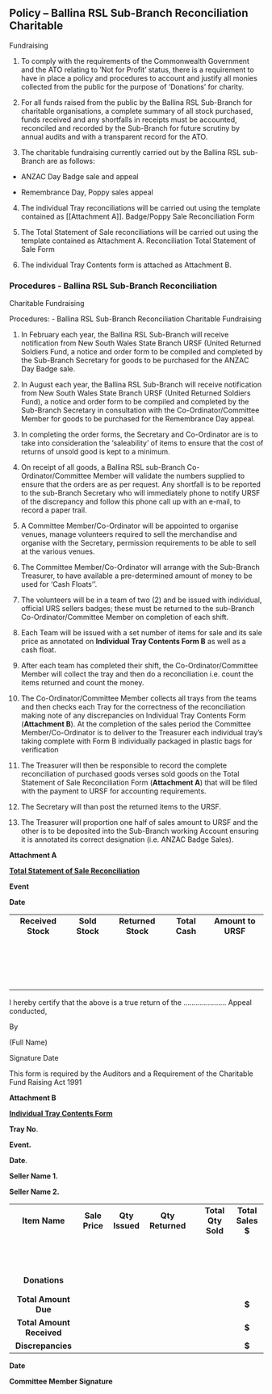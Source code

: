 ## Policy – Ballina RSL Sub-Branch Reconciliation Charitable
Fundraising

<!-- Need to add relate legislation/SOP(s) -->

1.  To comply with the requirements of the Commonwealth Government and
    the ATO relating to ’Not for Profit’ status, there is a requirement
    to have in place a policy and procedures to account and justify all
    monies collected from the public for the purpose of ‘Donations’ for
    charity.
    <!-- What is the requirement and where does it come from? Quote legislation -->

2.  For all funds raised from the public by the Ballina RSL Sub-Branch
    for charitable organisations, a complete summary of all stock
    purchased, funds received and any shortfalls in receipts must be
    accounted, reconciled and recorded by the Sub-Branch for future
    scrutiny by annual audits and with a transparent record for the ATO.

3.  The charitable fundraising currently carried out by the Ballina RSL
    sub-Branch are as follows:

- ANZAC Day Badge sale and appeal

- Remembrance Day, Poppy sales appeal

4.  The individual Tray <!-- What is a tray? --> reconciliations will be carried out using the
    template contained as [[Attachment A]]. Badge/Poppy Sale Reconciliation
    Form

5.  The Total Statement of Sale reconciliations will be carried out
    using the template contained as Attachment A. Reconciliation
    Total Statement of Sale Form

6.  The individual Tray Contents form is attached as Attachment B.

### Procedures - Ballina RSL Sub-Branch Reconciliation

Charitable Fundraising

Procedures: - Ballina RSL Sub-Branch Reconciliation Charitable
Fundraising

1.  In February each year, the Ballina RSL Sub-Branch will receive
    notification from New South Wales State Branch URSF (United Returned
    Soldiers Fund, a notice and order form to be compiled and completed
    by the Sub-Branch Secretary for goods to be purchased for the ANZAC
    Day Badge sale.

1.  In August each year, the Ballina RSL Sub-Branch will receive
    notification from New South Wales State Branch URSF (United Returned
    Soldiers Fund), a notice and order form to be compiled and completed
    by the Sub-Branch Secretary in consultation with the
    Co-Ordinator/Committee Member for goods to be purchased for the
    Remembrance Day appeal.

2.  In completing the order forms, the Secretary and Co-Ordinator are is
    to take into consideration the ‘saleability’ of items to ensure that
    the cost of returns of unsold good is kept to a minimum.

3.  On receipt of all goods, a Ballina RSL sub-Branch
    Co-Ordinator/Committee Member will validate the numbers supplied to
    ensure that the orders are as per request. Any shortfall is to be
    reported to the sub-Branch Secretary who will immediately phone to
    notify URSF of the discrepancy and follow this phone call up with an
    e-mail, to record a paper trail.

4.  A Committee Member/Co-Ordinator will be appointed to organise
    venues, manage volunteers required to sell the merchandise and
    organise with the Secretary, permission requirements to be able to
    sell at the various venues.

5.  The Committee Member/Co-Ordinator will arrange with the Sub-Branch
    Treasurer, to have available a pre-determined amount of money to be
    used for ‘Cash Floats’’.

6.  The volunteers will be in a team of two (2) and be issued with
    individual, official URS sellers badges; these must be returned to
    the sub-Branch Co-Ordinator/Committee Member on completion of each
    shift.

7.  Each Team will be issued with a set number of items for sale and its
    sale price as annotated on **Individual Tray Contents Form B** as
    well as a cash float.

8.  After each team has completed their shift, the
    Co-Ordinator/Committee Member will collect the tray and then do a
    reconciliation i.e. count the items returned and count the money.

9.  The Co-Ordinator/Committee Member collects all trays from the teams
    and then checks each Tray for the correctness of the reconciliation
    making note of any discrepancies on Individual Tray Contents Form
    (**Attachment B**). At the completion of the sales period the
    Committee Member/Co-Ordinator is to deliver to the Treasurer each
    individual tray’s taking complete with Form B individually packaged
    in plastic bags for verification

10. The Treasurer will then be responsible to record the complete
    reconciliation of purchased goods verses sold goods on the Total
    Statement of Sale Reconciliation Form (**Attachment A**) that will
    be filed with the payment to URSF for accounting requirements.

11. The Secretary will than post the returned items to the URSF.

12. The Treasurer will proportion one half of sales amount to URSF and
    the other is to be deposited into the Sub-Branch working Account
    ensuring it is annotated its correct designation (i.e. ANZAC Badge
    Sales).

**Attachment A**

**<u>Total Statement of Sale Reconciliation</u>**

**Event**

**Date**

|  |  |  |  |  |
|:--:|:--:|:--:|:--:|:--:|
| **Received Stock** | **Sold Stock** | **Returned Stock** | **Total Cash** | **Amount to URSF** |
|  |  |  |  |  |
|  |  |  |  |  |
|  |  |  |  |  |
|  |  |  |  |  |
|  |  |  |  |  |
|  |  |  |  |  |
|  |  |  |  |  |
|  |  |  |  |  |
|  |  |  |  |  |
|  |  |  |  |  |
|  |  |  |  |  |
|  |  |  |  |  |
|  |  |  |  |  |
|  |  |  |  |  |
|  |  |  |  |  |
|  |  |  |  |  |
|  |  |  |  |  |

I hereby certify that the above is a true return of the ………………… Appeal
conducted,

By

(Full Name)

Signature Date

This form is required by the Auditors and a Requirement of the
Charitable Fund Raising Act 1991

**Attachment B**

**<u>Individual Tray Contents Form</u>**

**Tray No**.

**Event.**

**Date**.

**Seller Name 1.**

**Seller Name 2.**

|  |  |  |  |  |  |  |
|:--:|:--:|:--:|:--:|:--:|:--:|:--:|
| **Item Name** | **Sale Price** | **Qty Issued** | **Qty Returned** |  | **Total Qty Sold** | **Total Sales \$** |
|  |  |  |  |  |  |  |
|  |  |  |  |  |  |  |
|  |  |  |  |  |  |  |
|  |  |  |  |  |  |  |
|  |  |  |  |  |  |  |
|  |  |  |  |  |  |  |
|  |  |  |  |  |  |  |
|  |  |  |  |  |  |  |
|  |  |  |  |  |  |  |
|  |  |  |  |  |  |  |
|  |  |  |  |  |  |  |
|  |  |  |  |  |  |  |
| **Donations** |  |  |  |  |  |  |
|  |  |  |  |  |  |  |
|  |  |  |  |  |  |  |
| **Total Amount Due** |  |  |  |  |  | **\$** |
| **Total Amount Received** |  |  |  |  |  | **\$** |
| **Discrepancies** |  |  |  |  |  | **\$** |

**Date**

**Committee Member Signature**
